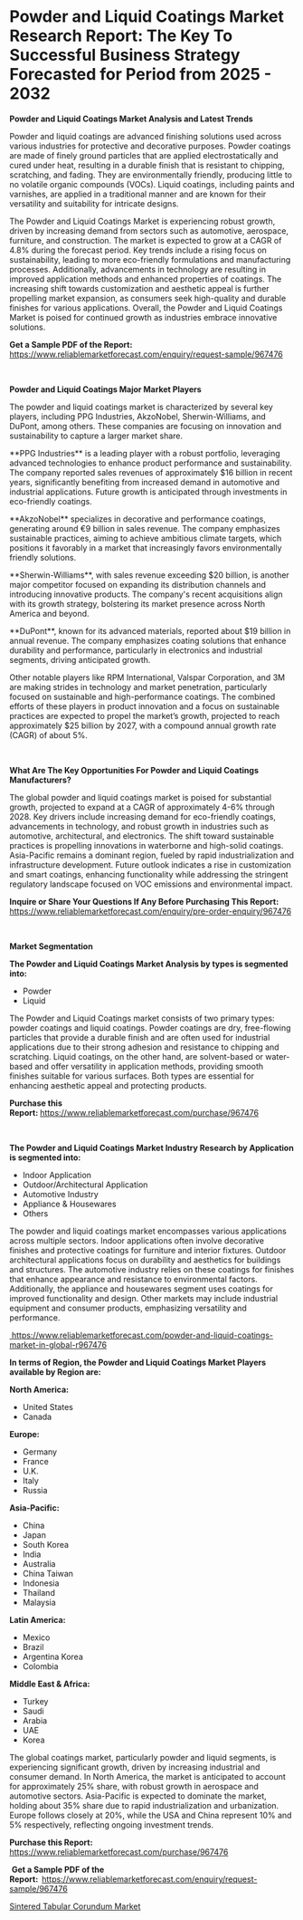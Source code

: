 <p><h1>Powder and Liquid Coatings Market Research Report: The Key To Successful Business Strategy Forecasted for Period from 2025 - 2032</h1></p><p><strong>Powder and Liquid Coatings Market Analysis and Latest Trends</strong></p>
<p><p>Powder and liquid coatings are advanced finishing solutions used across various industries for protective and decorative purposes. Powder coatings are made of finely ground particles that are applied electrostatically and cured under heat, resulting in a durable finish that is resistant to chipping, scratching, and fading. They are environmentally friendly, producing little to no volatile organic compounds (VOCs). Liquid coatings, including paints and varnishes, are applied in a traditional manner and are known for their versatility and suitability for intricate designs.</p><p>The Powder and Liquid Coatings Market is experiencing robust growth, driven by increasing demand from sectors such as automotive, aerospace, furniture, and construction. The market is expected to grow at a CAGR of 4.8% during the forecast period. Key trends include a rising focus on sustainability, leading to more eco-friendly formulations and manufacturing processes. Additionally, advancements in technology are resulting in improved application methods and enhanced properties of coatings. The increasing shift towards customization and aesthetic appeal is further propelling market expansion, as consumers seek high-quality and durable finishes for various applications. Overall, the Powder and Liquid Coatings Market is poised for continued growth as industries embrace innovative solutions.</p></p>
<p><strong>Get a Sample PDF of the Report:&nbsp;</strong> <a href="https://www.reliablemarketforecast.com/enquiry/request-sample/967476?utm_campaign=2299&utm_medium=2&utm_source=Github&utm_content=ia&utm_term=30032025&utm_id=powder-and-liquid-coatings">https://www.reliablemarketforecast.com/enquiry/request-sample/967476</a></p>
<p>&nbsp;</p>
<p><strong>Powder and Liquid Coatings Major Market Players</strong></p>
<p><p>The powder and liquid coatings market is characterized by several key players, including PPG Industries, AkzoNobel, Sherwin-Williams, and DuPont, among others. These companies are focusing on innovation and sustainability to capture a larger market share.</p><p>**PPG Industries** is a leading player with a robust portfolio, leveraging advanced technologies to enhance product performance and sustainability. The company reported sales revenues of approximately $16 billion in recent years, significantly benefiting from increased demand in automotive and industrial applications. Future growth is anticipated through investments in eco-friendly coatings.</p><p>**AkzoNobel** specializes in decorative and performance coatings, generating around €9 billion in sales revenue. The company emphasizes sustainable practices, aiming to achieve ambitious climate targets, which positions it favorably in a market that increasingly favors environmentally friendly solutions.</p><p>**Sherwin-Williams**, with sales revenue exceeding $20 billion, is another major competitor focused on expanding its distribution channels and introducing innovative products. The company's recent acquisitions align with its growth strategy, bolstering its market presence across North America and beyond.</p><p>**DuPont**, known for its advanced materials, reported about $19 billion in annual revenue. The company emphasizes coating solutions that enhance durability and performance, particularly in electronics and industrial segments, driving anticipated growth.</p><p>Other notable players like RPM International, Valspar Corporation, and 3M are making strides in technology and market penetration, particularly focused on sustainable and high-performance coatings. The combined efforts of these players in product innovation and a focus on sustainable practices are expected to propel the market’s growth, projected to reach approximately $25 billion by 2027, with a compound annual growth rate (CAGR) of about 5%.</p></p>
<p>&nbsp;</p>
<p><strong>What Are The Key Opportunities For Powder and Liquid Coatings Manufacturers?</strong></p>
<p><p>The global powder and liquid coatings market is poised for substantial growth, projected to expand at a CAGR of approximately 4-6% through 2028. Key drivers include increasing demand for eco-friendly coatings, advancements in technology, and robust growth in industries such as automotive, architectural, and electronics. The shift toward sustainable practices is propelling innovations in waterborne and high-solid coatings. Asia-Pacific remains a dominant region, fueled by rapid industrialization and infrastructure development. Future outlook indicates a rise in customization and smart coatings, enhancing functionality while addressing the stringent regulatory landscape focused on VOC emissions and environmental impact.</p></p>
<p><strong>Inquire or Share Your Questions If Any Before Purchasing This Report:</strong> <a href="https://www.reliablemarketforecast.com/enquiry/pre-order-enquiry/967476?utm_campaign=2299&utm_medium=2&utm_source=Github&utm_content=ia&utm_term=30032025&utm_id=powder-and-liquid-coatings">https://www.reliablemarketforecast.com/enquiry/pre-order-enquiry/967476</a></p>
<p>&nbsp;</p>
<p><strong>Market Segmentation</strong></p>
<p><strong>The Powder and Liquid Coatings Market Analysis by types is segmented into:</strong></p>
<p><ul><li>Powder</li><li>Liquid</li></ul></p>
<p><p>The Powder and Liquid Coatings market consists of two primary types: powder coatings and liquid coatings. Powder coatings are dry, free-flowing particles that provide a durable finish and are often used for industrial applications due to their strong adhesion and resistance to chipping and scratching. Liquid coatings, on the other hand, are solvent-based or water-based and offer versatility in application methods, providing smooth finishes suitable for various surfaces. Both types are essential for enhancing aesthetic appeal and protecting products.</p></p>
<p><strong>Purchase this Report:&nbsp;</strong><a href="https://www.reliablemarketforecast.com/purchase/967476?utm_campaign=2299&utm_medium=2&utm_source=Github&utm_content=ia&utm_term=30032025&utm_id=powder-and-liquid-coatings">https://www.reliablemarketforecast.com/purchase/967476</a></p>
<p>&nbsp;</p>
<p><strong>The Powder and Liquid Coatings Market Industry Research by Application is segmented into:</strong></p>
<p><ul><li>Indoor Application</li><li>Outdoor/Architectural Application</li><li>Automotive Industry</li><li>Appliance & Housewares</li><li>Others</li></ul></p>
<p><p>The powder and liquid coatings market encompasses various applications across multiple sectors. Indoor applications often involve decorative finishes and protective coatings for furniture and interior fixtures. Outdoor architectural applications focus on durability and aesthetics for buildings and structures. The automotive industry relies on these coatings for finishes that enhance appearance and resistance to environmental factors. Additionally, the appliance and housewares segment uses coatings for improved functionality and design. Other markets may include industrial equipment and consumer products, emphasizing versatility and performance.</p></p>
<p><a href="https://www.reliablemarketforecast.com/powder-and-liquid-coatings-market-in-global-r967476?utm_campaign=2299&utm_medium=2&utm_source=Github&utm_content=ia&utm_term=30032025&utm_id=powder-and-liquid-coatings">&nbsp;https://www.reliablemarketforecast.com/powder-and-liquid-coatings-market-in-global-r967476</a></p>
<p><strong>In terms of Region, the Powder and Liquid Coatings Market Players available by Region are:</strong></p>
<p>
    <p> <strong> North America: </strong>
        <ul>
            <li>United States</li>
            <li>Canada</li>
        </ul>
        </p> 
    <p> <strong> Europe: </strong>
        <ul>
            <li>Germany</li>
            <li>France</li>
            <li>U.K.</li>
            <li>Italy</li>
            <li>Russia</li>
        </ul>
        </p> 
    <p> <strong> Asia-Pacific: </strong>
        <ul>
            <li>China</li>
            <li>Japan</li>
            <li>South Korea</li>
            <li>India</li>
            <li>Australia</li>
            <li>China Taiwan</li>
            <li>Indonesia</li>
            <li>Thailand</li>
            <li>Malaysia</li>
        </ul>
        </p> 
    <p> <strong> Latin America: </strong>
        <ul>
            <li>Mexico</li>
            <li>Brazil</li>
            <li>Argentina Korea</li>
            <li>Colombia</li>
        </ul>
        </p> 
    <p> <strong> Middle East & Africa: </strong>
        <ul>
            <li>Turkey</li>
            <li>Saudi</li>
            <li>Arabia</li>
            <li>UAE</li>
            <li>Korea</li>
        </ul>
    </p>
    </p>
<p><p>The global coatings market, particularly powder and liquid segments, is experiencing significant growth, driven by increasing industrial and consumer demand. In North America, the market is anticipated to account for approximately 25% share, with robust growth in aerospace and automotive sectors. Asia-Pacific is expected to dominate the market, holding about 35% share due to rapid industrialization and urbanization. Europe follows closely at 20%, while the USA and China represent 10% and 5% respectively, reflecting ongoing investment trends.</p></p>
<p><strong>Purchase this Report: </strong><a href="https://www.reliablemarketforecast.com/purchase/967476?utm_campaign=2299&utm_medium=2&utm_source=Github&utm_content=ia&utm_term=30032025&utm_id=powder-and-liquid-coatings">https://www.reliablemarketforecast.com/purchase/967476</a></p>
<p>&nbsp;<strong>Get a Sample PDF of the Report:&nbsp;&nbsp;</strong><a href="https://www.reliablemarketforecast.com/enquiry/request-sample/967476?utm_campaign=2299&utm_medium=2&utm_source=Github&utm_content=ia&utm_term=30032025&utm_id=powder-and-liquid-coatings">https://www.reliablemarketforecast.com/enquiry/request-sample/967476</a></p>
<p><strong></strong></p>
<p><p><a href="https://github.com/dmitriyvo6rog/Market-Research-Report-List-1/blob/main/sintered-tabular-corundum-market.md?utm_campaign=2299&utm_medium=2&utm_source=Github&utm_content=ia&utm_term=30032025&utm_id=powder-and-liquid-coatings">Sintered Tabular Corundum Market</a></p></p>